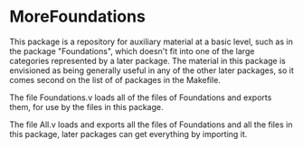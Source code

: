 MoreFoundations
===============

This package is a repository for auxiliary material at a basic level, such as
in the package "Foundations", which doesn't fit into one of the large
categories represented by a later package.  The material in this package is
envisioned as being generally useful in any of the other later packages, so it
comes second on the list of of packages in the Makefile.

The file Foundations.v loads all of the files of Foundations and exports them,
for use by the files in this package.

The file All.v loads and exports all the files of Foundations and all the files
in this package, later packages can get everything by importing it.

